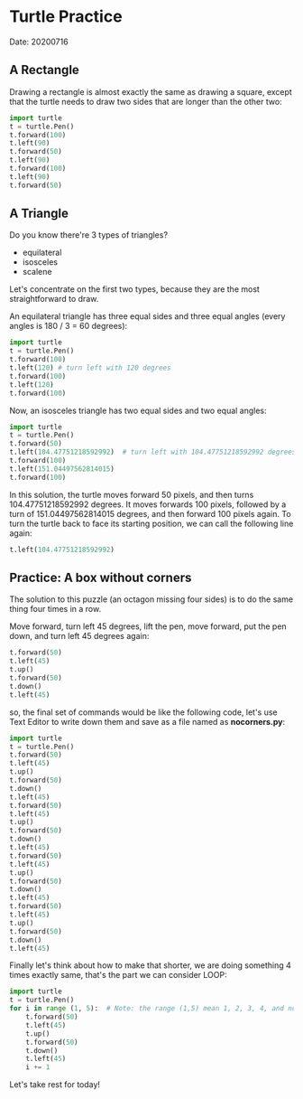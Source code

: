 # Turtle Practice
Date: 20200716
## A Rectangle

Drawing a rectangle is almost exactly the same as drawing a square, except that the turtle needs to draw two sides that are longer than the other two:

```python
import turtle
t = turtle.Pen()
t.forward(100)
t.left(90)
t.forward(50)
t.left(90)
t.forward(100)
t.left(90)
t.forward(50)
```

## A Triangle

Do you know there're 3 types of triangles?

- equilateral
- isosceles
- scalene

Let's concentrate on the first two types, because they are the most straightforward to draw.

An equilateral triangle has three equal sides and three equal angles (every angles is 180 / 3 = 60 degrees):

```python
import turtle
t = turtle.Pen()
t.forward(100)
t.left(120)	# turn left with 120 degrees
t.forward(100)
t.left(120)
t.forward(100)
```

Now, an isosceles triangle has two equal sides and two equal angles:

```python
import turtle
t = turtle.Pen()
t.forward(50)
t.left(104.47751218592992)	# turn left with 104.47751218592992 degrees
t.forward(100)
t.left(151.04497562814015)
t.forward(100)
```

In this solution, the turtle moves forward 50 pixels, and then turns 104.47751218592992 degrees. It moves forwards 100 pixels, followed by a turn of 151.04497562814015 degrees, and then forward 100 pixels again. To turn the turtle back to face its starting position, we can call the following line again:

```python
t.left(104.47751218592992)
```



## Practice: A box without corners

The solution to this puzzle (an octagon missing four sides) is to do the same thing four times in a row.

Move forward, turn left 45 degrees, lift the pen, move forward, put the pen down, and turn left 45 degrees again:

```python
t.forward(50)
t.left(45)
t.up()
t.forward(50)
t.down()
t.left(45)
```

so, the final set of commands would be like the following code, let's use Text Editor to write down them and save as a file named as __nocorners.py__:

```python
import turtle
t = turtle.Pen()
t.forward(50)
t.left(45)
t.up()
t.forward(50)
t.down()
t.left(45)
t.forward(50)
t.left(45)
t.up()
t.forward(50)
t.down()
t.left(45)
t.forward(50)
t.left(45)
t.up()
t.forward(50)
t.down()
t.left(45)
t.forward(50)
t.left(45)
t.up()
t.forward(50)
t.down()
t.left(45)
```

Finally let's think about how to make that shorter, we are doing something 4 times exactly same, that's the part we can consider LOOP:

```python
import turtle
t = turtle.Pen()
for i in range (1, 5):	# Note: the range (1,5) mean 1, 2, 3, 4, and not include 5
    t.forward(50)
    t.left(45)
    t.up()
    t.forward(50)
    t.down()
    t.left(45)
    i += 1
```

Let's take rest for today!
